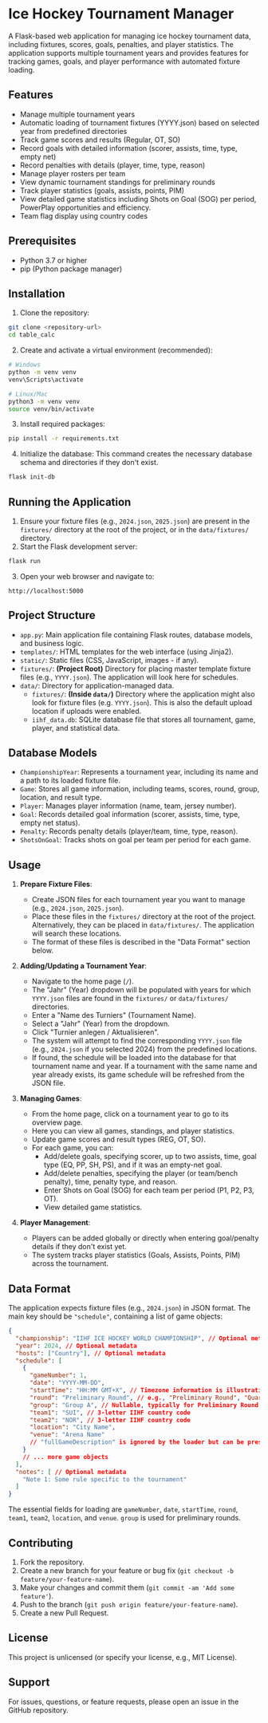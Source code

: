 # Ice Hockey Tournament Manager

A Flask-based web application for managing ice hockey tournament data, including fixtures, scores, goals, penalties, and player statistics. The application supports multiple tournament years and provides features for tracking games, goals, and player performance with automated fixture loading.

## Features

- Manage multiple tournament years
- Automatic loading of tournament fixtures (YYYY.json) based on selected year from predefined directories
- Track game scores and results (Regular, OT, SO)
- Record goals with detailed information (scorer, assists, time, type, empty net)
- Record penalties with details (player, time, type, reason)
- Manage player rosters per team
- View dynamic tournament standings for preliminary rounds
- Track player statistics (goals, assists, points, PIM)
- View detailed game statistics including Shots on Goal (SOG) per period, PowerPlay opportunities and efficiency.
- Team flag display using country codes

## Prerequisites

- Python 3.7 or higher
- pip (Python package manager)

## Installation

1. Clone the repository:
```bash
git clone <repository-url>
cd table_calc
```

2. Create and activate a virtual environment (recommended):
```bash
# Windows
python -m venv venv
venv\Scripts\activate

# Linux/Mac
python3 -m venv venv
source venv/bin/activate
```

3. Install required packages:
```bash
pip install -r requirements.txt
```

4. Initialize the database:
   This command creates the necessary database schema and directories if they don't exist.
```bash
flask init-db
```

## Running the Application

1. Ensure your fixture files (e.g., `2024.json`, `2025.json`) are present in the `fixtures/` directory at the root of the project, or in the `data/fixtures/` directory.
2. Start the Flask development server:
```bash
flask run
```

3. Open your web browser and navigate to:
```
http://localhost:5000
```

## Project Structure

- `app.py`: Main application file containing Flask routes, database models, and business logic.
- `templates/`: HTML templates for the web interface (using Jinja2).
- `static/`: Static files (CSS, JavaScript, images - if any).
- `fixtures/`: **(Project Root)** Directory for placing master template fixture files (e.g., `YYYY.json`). The application will look here for schedules.
- `data/`: Directory for application-managed data.
  - `fixtures/`: **(Inside `data/`)** Directory where the application might also look for fixture files (e.g. `YYYY.json`). This is also the default upload location if uploads were enabled.
  - `iihf_data.db`: SQLite database file that stores all tournament, game, player, and statistical data.

## Database Models

- `ChampionshipYear`: Represents a tournament year, including its name and a path to its loaded fixture file.
- `Game`: Stores all game information, including teams, scores, round, group, location, and result type.
- `Player`: Manages player information (name, team, jersey number).
- `Goal`: Records detailed goal information (scorer, assists, time, type, empty net status).
- `Penalty`: Records penalty details (player/team, time, type, reason).
- `ShotsOnGoal`: Tracks shots on goal per team per period for each game.

## Usage

1.  **Prepare Fixture Files**:
    *   Create JSON files for each tournament year you want to manage (e.g., `2024.json`, `2025.json`).
    *   Place these files in the `fixtures/` directory at the root of the project. Alternatively, they can be placed in `data/fixtures/`. The application will search these locations.
    *   The format of these files is described in the "Data Format" section below.

2.  **Adding/Updating a Tournament Year**:
    *   Navigate to the home page (`/`).
    *   The "Jahr" (Year) dropdown will be populated with years for which `YYYY.json` files are found in the `fixtures/` or `data/fixtures/` directories.
    *   Enter a "Name des Turniers" (Tournament Name).
    *   Select a "Jahr" (Year) from the dropdown.
    *   Click "Turnier anlegen / Aktualisieren".
    *   The system will attempt to find the corresponding `YYYY.json` file (e.g., `2024.json` if you selected 2024) from the predefined locations.
    *   If found, the schedule will be loaded into the database for that tournament name and year. If a tournament with the same name and year already exists, its game schedule will be refreshed from the JSON file.

3.  **Managing Games**:
    *   From the home page, click on a tournament year to go to its overview page.
    *   Here you can view all games, standings, and player statistics.
    *   Update game scores and result types (REG, OT, SO).
    *   For each game, you can:
        *   Add/delete goals, specifying scorer, up to two assists, time, goal type (EQ, PP, SH, PS), and if it was an empty-net goal.
        *   Add/delete penalties, specifying the player (or team/bench penalty), time, penalty type, and reason.
        *   Enter Shots on Goal (SOG) for each team per period (P1, P2, P3, OT).
        *   View detailed game statistics.

4.  **Player Management**:
    *   Players can be added globally or directly when entering goal/penalty details if they don't exist yet.
    *   The system tracks player statistics (Goals, Assists, Points, PIM) across the tournament.

## Data Format

The application expects fixture files (e.g., `2024.json`) in JSON format. The main key should be `"schedule"`, containing a list of game objects:
```json
{
  "championship": "IIHF ICE HOCKEY WORLD CHAMPIONSHIP", // Optional metadata
  "year": 2024, // Optional metadata
  "hosts": ["Country"], // Optional metadata
  "schedule": [
    {
      "gameNumber": 1,
      "date": "YYYY-MM-DD",
      "startTime": "HH:MM GMT+X", // Timezone information is illustrative
      "round": "Preliminary Round", // e.g., "Preliminary Round", "Quarterfinals", "Semifinals", "Bronze Medal Game", "Gold Medal Game"
      "group": "Group A", // Nullable, typically for Preliminary Round
      "team1": "SUI", // 3-letter IIHF country code
      "team2": "NOR", // 3-letter IIHF country code
      "location": "City Name",
      "venue": "Arena Name"
      // "fullGameDescription" is ignored by the loader but can be present in the JSON
    }
    // ... more game objects
  ],
  "notes": [ // Optional metadata
    "Note 1: Some rule specific to the tournament"
  ]
}
```
The essential fields for loading are `gameNumber`, `date`, `startTime`, `round`, `team1`, `team2`, `location`, and `venue`. `group` is used for preliminary rounds.

## Contributing

1. Fork the repository.
2. Create a new branch for your feature or bug fix (`git checkout -b feature/your-feature-name`).
3. Make your changes and commit them (`git commit -am 'Add some feature'`).
4. Push to the branch (`git push origin feature/your-feature-name`).
5. Create a new Pull Request.

## License

This project is unlicensed (or specify your license, e.g., MIT License).

## Support

For issues, questions, or feature requests, please open an issue in the GitHub repository. 